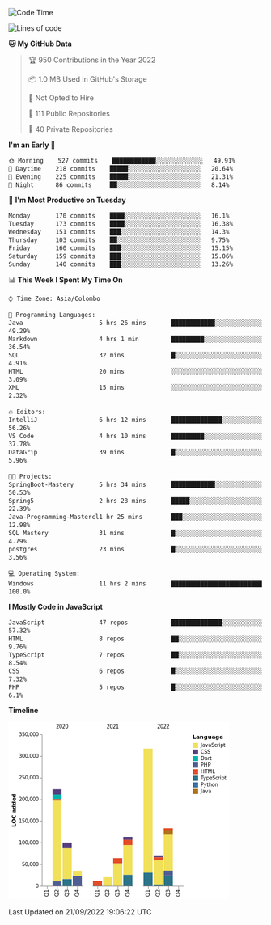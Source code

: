 
<!--START_SECTION:waka-->
![Code Time](http://img.shields.io/badge/Code%20Time-674%20hrs%2056%20mins-blue)

![Lines of code](https://img.shields.io/badge/From%20Hello%20World%20I%27ve%20Written-1%20Million%20lines%20of%20code-blue)

**🐱 My GitHub Data** 

> 🏆 950 Contributions in the Year 2022
 > 
> 📦 1.0 MB Used in GitHub's Storage 
 > 
> 🚫 Not Opted to Hire
 > 
> 📜 111 Public Repositories 
 > 
> 🔑 40 Private Repositories  
 > 
**I'm an Early 🐤** 

```text
🌞 Morning    527 commits    ████████████░░░░░░░░░░░░░   49.91% 
🌆 Daytime    218 commits    █████░░░░░░░░░░░░░░░░░░░░   20.64% 
🌃 Evening    225 commits    █████░░░░░░░░░░░░░░░░░░░░   21.31% 
🌙 Night      86 commits     ██░░░░░░░░░░░░░░░░░░░░░░░   8.14%

```
📅 **I'm Most Productive on Tuesday** 

```text
Monday       170 commits    ████░░░░░░░░░░░░░░░░░░░░░   16.1% 
Tuesday      173 commits    ████░░░░░░░░░░░░░░░░░░░░░   16.38% 
Wednesday    151 commits    ███░░░░░░░░░░░░░░░░░░░░░░   14.3% 
Thursday     103 commits    ██░░░░░░░░░░░░░░░░░░░░░░░   9.75% 
Friday       160 commits    ███░░░░░░░░░░░░░░░░░░░░░░   15.15% 
Saturday     159 commits    ███░░░░░░░░░░░░░░░░░░░░░░   15.06% 
Sunday       140 commits    ███░░░░░░░░░░░░░░░░░░░░░░   13.26%

```


📊 **This Week I Spent My Time On** 

```text
⌚︎ Time Zone: Asia/Colombo

💬 Programming Languages: 
Java                     5 hrs 26 mins       ████████████░░░░░░░░░░░░░   49.29% 
Markdown                 4 hrs 1 min         █████████░░░░░░░░░░░░░░░░   36.54% 
SQL                      32 mins             █░░░░░░░░░░░░░░░░░░░░░░░░   4.91% 
HTML                     20 mins             ░░░░░░░░░░░░░░░░░░░░░░░░░   3.09% 
XML                      15 mins             ░░░░░░░░░░░░░░░░░░░░░░░░░   2.32%

🔥 Editors: 
IntelliJ                 6 hrs 12 mins       ██████████████░░░░░░░░░░░   56.26% 
VS Code                  4 hrs 10 mins       █████████░░░░░░░░░░░░░░░░   37.78% 
DataGrip                 39 mins             █░░░░░░░░░░░░░░░░░░░░░░░░   5.96%

🐱‍💻 Projects: 
SpringBoot-Mastery       5 hrs 34 mins       ████████████░░░░░░░░░░░░░   50.53% 
Spring5                  2 hrs 28 mins       █████░░░░░░░░░░░░░░░░░░░░   22.39% 
Java-Programming-Mastercl1 hr 25 mins        ███░░░░░░░░░░░░░░░░░░░░░░   12.98% 
SQL Mastery              31 mins             █░░░░░░░░░░░░░░░░░░░░░░░░   4.79% 
postgres                 23 mins             █░░░░░░░░░░░░░░░░░░░░░░░░   3.56%

💻 Operating System: 
Windows                  11 hrs 2 mins       █████████████████████████   100.0%

```

**I Mostly Code in JavaScript** 

```text
JavaScript               47 repos            ██████████████░░░░░░░░░░░   57.32% 
HTML                     8 repos             ██░░░░░░░░░░░░░░░░░░░░░░░   9.76% 
TypeScript               7 repos             ██░░░░░░░░░░░░░░░░░░░░░░░   8.54% 
CSS                      6 repos             █░░░░░░░░░░░░░░░░░░░░░░░░   7.32% 
PHP                      5 repos             █░░░░░░░░░░░░░░░░░░░░░░░░   6.1%

```


**Timeline**

![Chart not found](https://raw.githubusercontent.com/ccweerasinghe1994/ccweerasinghe1994/master/charts/bar_graph.png) 


 Last Updated on 21/09/2022 19:06:22 UTC
<!--END_SECTION:waka-->
